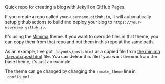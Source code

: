 Quick repo for creating a blog with Jekyll on GitHub Pages.

If you create a repo called `your-username.github.io`, it will automatically setup github actions to build and deploy your blog to `https://your-username.github.io`.


It's using the [Mimima](https://github.com/jekyll/minima) theme.  If you want to override files in that theme, you can copy them from that repo and put them in this repo at the same path.

As an example, I've got `_layouts/post.html` as a copied file from [the minima _layouts/post.html](https://github.com/jekyll/minima/blob/master/_layouts/post.html) file.  You can delete this file if you want the one from the base theme, it's just an example.

The theme can ge changed by changing the `remote_theme` line in `_config.yml`.